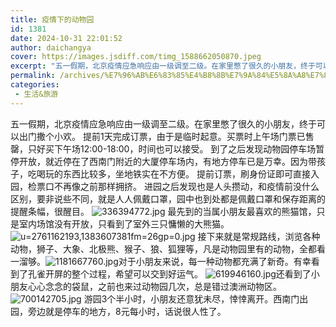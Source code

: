 ```yaml
---
title: 疫情下的动物园
id: 1381
date: 2024-10-31 22:01:52
author: daichangya
cover: https://images.jsdiff.com/timg_1588662050870.jpeg
excerpt: "五一假期，北京疫情应急响应由一级调至二级。在家里憋了很久的小朋友，终于可以出门撒个小欢。提前1天完成订票，由于是临时起意。买票时上午场门票已售罄，只好买下午场1200-1800，时间也可以接受。到了之后发现动物园停车场暂停开放，就近停在了西南门附近的大厦停车场内，有地方停车已是万幸。因为带孩子，"
permalink: /archives/%E7%96%AB%E6%83%85%E4%B8%8B%E7%9A%84%E5%8A%A8%E7%89%A9%E5%9B%AD/
categories:
 - 生活&旅游
---
```


五一假期，北京疫情应急响应由一级调至二级。在家里憋了很久的小朋友，终于可以出门撒个小欢。
提前1天完成订票，由于是临时起意。买票时上午场门票已售罄，只好买下午场12:00-18:00，时间也可以接受。
到了之后发现动物园停车场暂停开放，就近停在了西南门附近的大厦停车场内，有地方停车已是万幸。因为带孩子，吃喝玩的东西比较多，坐地铁实在不方便。
提前订票，刷身份证即可直接入园，检票口不再像之前那样拥挤。
进园之后发现也是人头攒动，和疫情前没什么区别，要非说些不同，就是人人佩戴口罩，园中也到处都是佩戴口罩和保存距离的提醒条幅，很醒目。
![336394772.jpg](https://images.jsdiff.com/336394772_1588686126712.jpg)
最先到的当属小朋友最喜欢的熊猫馆，只是室内场馆没有开放，只看到了室外三只慵懒的大熊猫。![u=2761162193,1383607381fm=26gp=0.jpg](https://images.jsdiff.com/u=2761162193,1383607381&fm=26&gp=0_1588686212563.jpg)
接下来就是常规路线，浏览各种动物，狮子、大象、北极熊、猴子、狼、狐狸等，凡是动物园里有的动物，全都看一溜够。![1181667760.jpg](https://images.jsdiff.com/1181667760_1588686479454.jpg)对于小朋友来说，每一种动物都充满了新奇。有幸看到了孔雀开屏的整个过程，希望可以交到好运气。
![619946160.jpg](https://images.jsdiff.com/619946160_1588686318984.jpg)还看到了小朋友心心念念的袋鼠，之前也来过动物园几次，总是错过澳洲动物区。![700142705.jpg](https://images.jsdiff.com/700142705_1588686455370.jpg)
游园3个半小时，小朋友还意犹未尽，悻悻离开。西南门出园，旁边就是停车的地方，8元每小时，话说很人性了。
